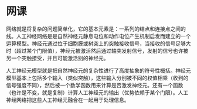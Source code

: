 # 网课

网络就是将复杂的问题简单化，它的基本元素是：一系列的结点和连接点之间的线。人工神经网络是是自然神经元静息电位和动作电位产生机制启发而建立的一个运算模型。神经元通过位于细胞膜或树突上的突触接收信号，当接收的信号足够大时（超过某个门限值），神经元被激活然后通过轴突发射信号，发射的信号也许被另一个突触接受，并且可能激活别的神经元。

人工神经元模型就是把自然神经元的复杂性进行了高度抽象的符号性概括。神经元模型基本上包括多个输入（类似突触），这些输入分别被不同的权值相乘（收到的信号强度不同），然后被一个数学函数用来计算是否激发神经元。还有一个函数（也许是不变，就是复制）计算人工神经元的输出（优势依赖于某个门限）。人工神经网络把这些人工神经元融合在一起用于处理信息。